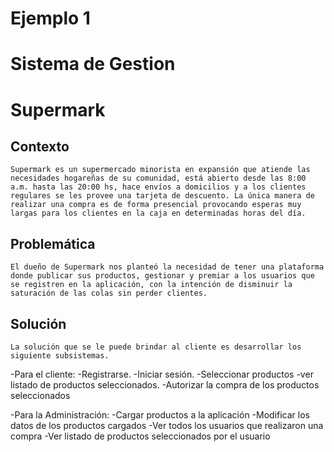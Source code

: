 Ejemplo 1
==
Sistema de Gestion
==
Supermark
==
Contexto
--

	Supermark es un supermercado minorista en expansión que atiende las necesidades hogareñas de su comunidad, está abierto desde las 8:00 a.m. hasta las 20:00 hs, hace envíos a domicilios y a los clientes regulares se les provee una tarjeta de descuento. La única manera de realizar una compra es de forma presencial provocando esperas muy largas para los clientes en la caja en determinadas horas del día. 

Problemática
--
	El dueño de Supermark nos planteó la necesidad de tener una plataforma donde publicar sus productos, gestionar y premiar a los usuarios que se registren en la aplicación, con la intención de disminuir la saturación de las colas sin perder clientes. 

 
Solución
--

	La solución que se le puede brindar al cliente es desarrollar los siguiente subsistemas.

-Para el cliente: 
	-Registrarse.
	-Iniciar sesión.
	-Seleccionar productos
	-ver  listado de productos seleccionados.
	-Autorizar la compra de los productos seleccionados

-Para la Administración:
	-Cargar productos a la aplicación
	-Modificar los datos de los productos cargados
	-Ver todos los usuarios que realizaron una compra
	-Ver listado de productos seleccionados por el usuario
